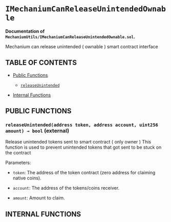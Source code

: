 # `IMechaniumCanReleaseUnintendedOwnable`
**Documentation of `MechaniumUtils/IMechaniumCanReleaseUnintendedOwnable.sol`.**



Mechanium can release unintended ( ownable ) smart contract interface


## TABLE OF CONTENTS

- [Public Functions](#public-functions)
    - [`releaseUnintended`](#IMechaniumCanReleaseUnintendedOwnable-releaseUnintended-address-address-uint256-) 

- [Internal Functions](#internal-functions)









## PUBLIC FUNCTIONS

### `releaseUnintended(address token, address account, uint256 amount) → bool` (external) <a name="IMechaniumCanReleaseUnintendedOwnable-releaseUnintended-address-address-uint256-" id="IMechaniumCanReleaseUnintendedOwnable-releaseUnintended-address-address-uint256-"></a>

Release unintended tokens sent to smart contract ( only owner )
This function is used to prevent unintended tokens that got sent to be stuck on the contract


Parameters:
- `token`: The address of the token contract (zero address for claiming native coins).

- `account`: The address of the tokens/coins receiver.

- `amount`: Amount to claim.



## INTERNAL FUNCTIONS




